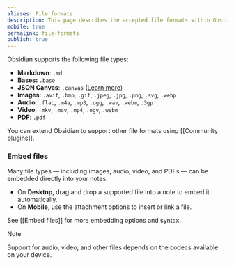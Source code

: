 ```yaml
---
aliases: File formats
description: This page describes the accepted file formats within Obsidian.
mobile: true
permalink: file-formats
publish: true
---
```


Obsidian supports the following file types:

- **Markdown**: `.md`  
- **Bases:** `.base`
- **JSON Canvas**: `.canvas` ([Learn more](https://jsoncanvas.org/))  
- **Images**: `.avif`, `.bmp`, `.gif`, `.jpeg`, `.jpg`, `.png`, `.svg`, `.webp`  
- **Audio**: `.flac`, `.m4a`, `.mp3`, `.ogg`, `.wav`, `.webm`, `.3gp`  
- **Video**: `.mkv`, `.mov`, `.mp4`, `.ogv`, `.webm`  
- **PDF**: `.pdf`  

You can extend Obsidian to support other file formats using [[Community plugins]].

### Embed files

Many file types — including images, audio, video, and PDFs — can be embedded directly into your notes.

- On **Desktop**, drag and drop a supported file into a note to embed it automatically.  
- On **Mobile**, use the attachment options to insert or link a file.

See [[Embed files]] for more embedding options and syntax.

> [!NOTE]
> Support for audio, video, and other files depends on the codecs available on your device.

